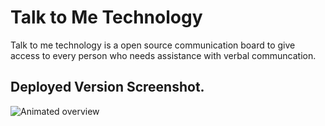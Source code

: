 # Talk to Me Technology

Talk to me technology is a open source communication board to give access to every person who needs assistance with verbal communcation.  



## Deployed Version Screenshot.
![Animated overview](https://user-images.githubusercontent.com/76171953/162774535-fd5d0859-95f3-433b-8f9f-00c33b5d2229.gif)
